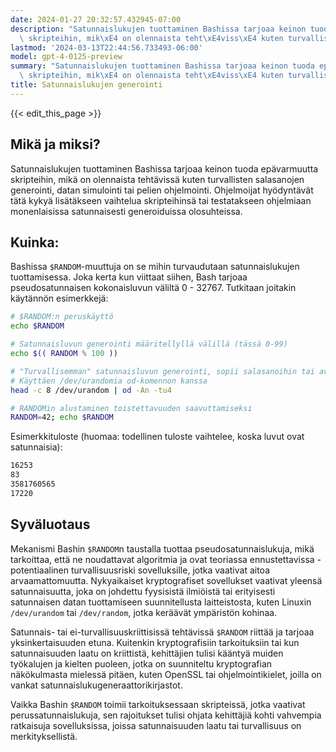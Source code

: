 ```yaml
---
date: 2024-01-27 20:32:57.432945-07:00
description: "Satunnaislukujen tuottaminen Bashissa tarjoaa keinon tuoda ep\xE4varmuutta\
  \ skripteihin, mik\xE4 on olennaista teht\xE4viss\xE4 kuten turvallisten salasanojen\u2026"
lastmod: '2024-03-13T22:44:56.733493-06:00'
model: gpt-4-0125-preview
summary: "Satunnaislukujen tuottaminen Bashissa tarjoaa keinon tuoda ep\xE4varmuutta\
  \ skripteihin, mik\xE4 on olennaista teht\xE4viss\xE4 kuten turvallisten salasanojen\u2026"
title: Satunnaislukujen generointi
---
```


{{< edit_this_page >}}

## Mikä ja miksi?
Satunnaislukujen tuottaminen Bashissa tarjoaa keinon tuoda epävarmuutta skripteihin, mikä on olennaista tehtävissä kuten turvallisten salasanojen generointi, datan simulointi tai pelien ohjelmointi. Ohjelmoijat hyödyntävät tätä kykyä lisätäkseen vaihtelua skripteihinsä tai testatakseen ohjelmiaan monenlaisissa satunnaisesti generoiduissa olosuhteissa.

## Kuinka:
Bashissa `$RANDOM`-muuttuja on se mihin turvaudutaan satunnaislukujen tuottamisessa. Joka kerta kun viittaat siihen, Bash tarjoaa pseudosatunnaisen kokonaisluvun väliltä 0 - 32767. Tutkitaan joitakin käytännön esimerkkejä:

```Bash
# $RANDOM:n peruskäyttö
echo $RANDOM

# Satunnaisluvun generointi määritellyllä välillä (tässä 0-99)
echo $(( RANDOM % 100 ))

# "Turvallisemman" satunnaisluvun generointi, sopii salasanoihin tai avaimiin
# Käyttäen /dev/urandomia od-komennon kanssa
head -c 8 /dev/urandom | od -An -tu4

# RANDOMin alustaminen toistettavuuden saavuttamiseksi
RANDOM=42; echo $RANDOM
```

Esimerkkituloste (huomaa: todellinen tuloste vaihtelee, koska luvut ovat satunnaisia):
```Bash
16253
83
3581760565
17220
```

## Syväluotaus
Mekanismi Bashin `$RANDOM`n taustalla tuottaa pseudosatunnaislukuja, mikä tarkoittaa, että ne noudattavat algoritmia ja ovat teoriassa ennustettavissa - potentiaalinen turvallisuusriski sovelluksille, jotka vaativat aitoa arvaamattomuutta. Nykyaikaiset kryptografiset sovellukset vaativat yleensä satunnaisuutta, joka on johdettu fyysisistä ilmiöistä tai erityisesti satunnaisen datan tuottamiseen suunnitellusta laitteistosta, kuten Linuxin `/dev/urandom` tai `/dev/random`, jotka keräävät ympäristön kohinaa.

Satunnais- tai ei-turvallisuuskriittisissä tehtävissä `$RANDOM` riittää ja tarjoaa yksinkertaisuuden etuna. Kuitenkin kryptografisiin tarkoituksiin tai kun satunnaisuuden laatu on kriittistä, kehittäjien tulisi kääntyä muiden työkalujen ja kielten puoleen, jotka on suunniteltu kryptografian näkökulmasta mielessä pitäen, kuten OpenSSL tai ohjelmointikielet, joilla on vankat satunnaislukugeneraattorikirjastot.

Vaikka Bashin `$RANDOM` toimii tarkoituksessaan skripteissä, jotka vaativat perussatunnaislukuja, sen rajoitukset tulisi ohjata kehittäjiä kohti vahvempia ratkaisuja sovelluksissa, joissa satunnaisuuden laatu tai turvallisuus on merkityksellistä.
